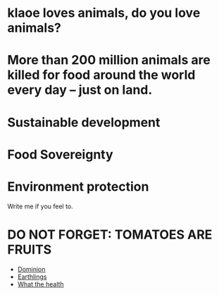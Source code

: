 
# klaoe loves animals, do you love animals?

# More than 200 million animals are killed for food around the world every day – just on land.


# Sustainable development
# Food Sovereignty
# Environment protection

Write me if you feel to.


# DO NOT FORGET: TOMATOES ARE FRUITS


- [Dominion](https://www.dominionmovement.com "Dominion")
- [Earthlings](https://vimeo.com/209647801 "Earthlings")
- [What the health](https://vimeo.com/ondemand/whatthehealth)

